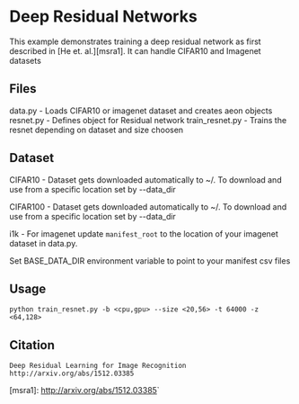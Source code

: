 # Deep Residual Networks
This example demonstrates training a deep residual network as first described in [He et. al.][msra1]. It can handle CIFAR10 and Imagenet datasets

## Files
data.py - Loads CIFAR10 or imagenet dataset and creates aeon objects
resnet.py - Defines object for Residual network
train_resnet.py - Trains the resnet depending on dataset and size choosen

## Dataset
CIFAR10 - Dataset gets downloaded automatically to ~/. To download and use from a specific location set by --data_dir

CIFAR100 - Dataset gets downloaded automatically to ~/. To download and use from a specific location set by --data_dir

i1k - For imagenet update ```manifest_root``` to the location of your imagenet dataset in data.py. 

Set BASE_DATA_DIR environment variable to point to your manifest csv files
## Usage
```python train_resnet.py -b <cpu,gpu> --size <20,56> -t 64000 -z <64,128>```

## Citation
```
Deep Residual Learning for Image Recognition
http://arxiv.org/abs/1512.03385
```

[msra1]: <http://arxiv.org/abs/1512.03385>`
